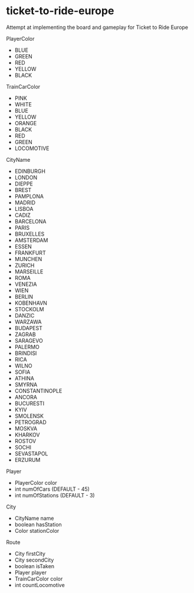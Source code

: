 # ticket-to-ride-europe
Attempt at implementing the board and gameplay for Ticket to Ride Europe

PlayerColor
 - BLUE
 - GREEN
 - RED
 - YELLOW
 - BLACK

TrainCarColor
 - PINK
 - WHITE
 - BLUE
 - YELLOW
 - ORANGE
 - BLACK
 - RED
 - GREEN
 - LOCOMOTIVE

CityName
 - EDINBURGH
 - LONDON
 - DIEPPE
 - BREST
 - PAMPLONA
 - MADRID
 - LISBOA
 - CADIZ
 - BARCELONA
 - PARIS
 - BRUXELLES
 - AMSTERDAM
 - ESSEN
 - FRANKFURT
 - MUNCHEN
 - ZURICH
 - MARSEILLE
 - ROMA
 - VENEZIA
 - WIEN
 - BERLIN
 - KOBENHAVN
 - STOCKOLM
 - DANZIC
 - WARZAWA
 - BUDAPEST
 - ZAGRAB
 - SARAGEVO
 - PALERMO
 - BRINDISI
 - RICA
 - WILNO
 - SOFIA
 - ATHINA
 - SMYRNA
 - CONSTANTINOPLE
 - ANCORA
 - BUCURESTI
 - KYIV
 - SMOLENSK
 - PETROGRAD
 - MOSKVA
 - KHARKOV
 - ROSTOV
 - SOCHI
 - SEVASTAPOL
 - ERZURUM

Player
 - PlayerColor color
 - int numOfCars (DEFAULT - 45)
 - int numOfStations (DEFAULT - 3)

City
 - CityName name
 - boolean hasStation
 - Color stationColor

Route
 - City firstCity
 - City secondCity
 - boolean isTaken
 - Player player
 - TrainCarColor color
 - int countLocomotive


